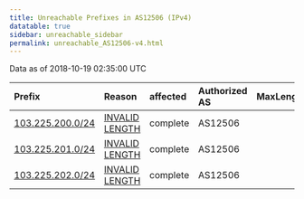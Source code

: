 ```yaml
---
title: Unreachable Prefixes in AS12506 (IPv4)
datatable: true
sidebar: unreachable_sidebar
permalink: unreachable_AS12506-v4.html
---
```


Data as of 2018-10-19 02:35:00 UTC


<div class="datatable-begin"></div>

| Prefix                                                     | Reason                                                                                                     | affected   | Authorized AS   |   MaxLength | Anchor                                         |   unreachable /24s |
|:-----------------------------------------------------------|:-----------------------------------------------------------------------------------------------------------|:-----------|:----------------|------------:|:-----------------------------------------------|-------------------:|
| [103.225.200.0/24](https://stat.ripe.net/103.225.200.0/24) | [INVALID LENGTH](https://rpki-validator.ripe.net/announcement-preview?asn=AS12506&prefix=103.225.200.0/24) | complete   | AS12506         |          22 | [RIPE](unreachable_RIPE_NCC_RPKI_Root-v4.html) |                  1 |
| [103.225.201.0/24](https://stat.ripe.net/103.225.201.0/24) | [INVALID LENGTH](https://rpki-validator.ripe.net/announcement-preview?asn=AS12506&prefix=103.225.201.0/24) | complete   | AS12506         |          22 | [RIPE](unreachable_RIPE_NCC_RPKI_Root-v4.html) |                  1 |
| [103.225.202.0/24](https://stat.ripe.net/103.225.202.0/24) | [INVALID LENGTH](https://rpki-validator.ripe.net/announcement-preview?asn=AS12506&prefix=103.225.202.0/24) | complete   | AS12506         |          22 | [RIPE](unreachable_RIPE_NCC_RPKI_Root-v4.html) |                  1 |

<div class="datatable-end"></div>